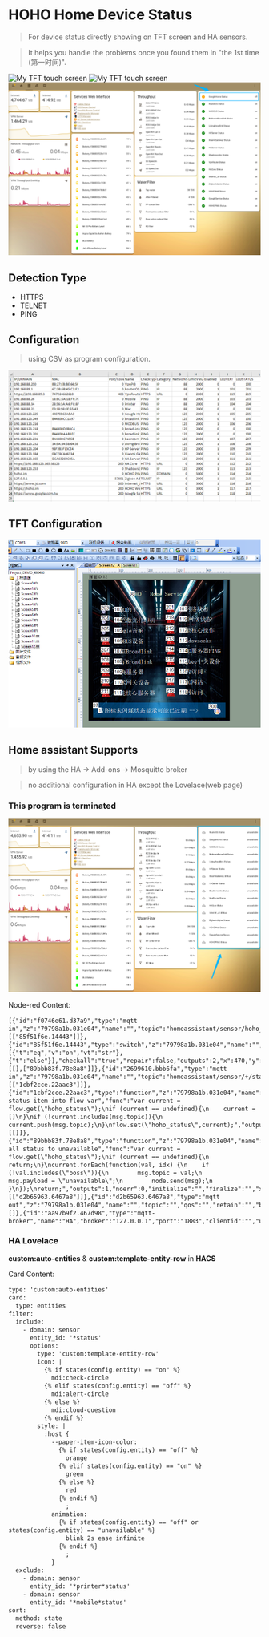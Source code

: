 # HOHO Home Device Status

> For device status directly showing on TFT screen and HA sensors. 

> It helps you handle the problems once you found them in "the 1st time (第一时间)".


![My TFT touch screen](images/微信图片_20210306170921.jpg)
![My TFT touch screen](images/微信图片_20210306171123.jpg)
![Program Crashes](images/status_one_disconnected.png)

## Detection Type
- HTTPS
- TELNET
- PING

## Configuration
> using CSV as program configuration.

![CSV format](images/微信截图_20210306171344.png)

## TFT Configuration

![TFT IDs](images/微信截图_20210306171605.png)

## Home assistant Supports
> by using the HA -> Add-ons -> Mosquitto broker

> no additional configuration in HA except the Lovelace(web page)

### This program is terminated
![Disconnected](images/status_unavailable.png)

Node-red Content:
```
[{"id":"f0746e61.d37a9","type":"mqtt in","z":"79798a1b.031e04","name":"","topic":"homeassistant/sensor/hoho_status_boss/state","qos":"2","datatype":"utf8","broker":"aa97b9f2.467d98","x":210,"y":780,"wires":[["85f51f6e.14443"]]},{"id":"85f51f6e.14443","type":"switch","z":"79798a1b.031e04","name":"","property":"payload","propertyType":"msg","rules":[{"t":"eq","v":"on","vt":"str"},{"t":"else"}],"checkall":"true","repair":false,"outputs":2,"x":470,"y":780,"wires":[[],["89bbb83f.78e8a8"]]},{"id":"2699610.bbb6fa","type":"mqtt in","z":"79798a1b.031e04","name":"","topic":"homeassistant/sensor/+/state","qos":"0","datatype":"utf8","broker":"aa97b9f2.467d98","x":160,"y":840,"wires":[["1cbf2cce.22aac3"]]},{"id":"1cbf2cce.22aac3","type":"function","z":"79798a1b.031e04","name":"saves status item into flow var","func":"var current = flow.get(\"hoho_status\");\nif (current == undefined){\n    current = []\n}\nif (!current.includes(msg.topic)){\n    current.push(msg.topic);\n}\nflow.set(\"hoho_status\",current);","outputs":1,"noerr":0,"initialize":"","finalize":"","x":530,"y":840,"wires":[[]]},{"id":"89bbb83f.78e8a8","type":"function","z":"79798a1b.031e04","name":"set all status to unavailable","func":"var current = flow.get(\"hoho_status\");\nif (current == undefined){\n    return;\n}\ncurrent.forEach(function(val, idx) {\n    if (!val.includes(\"boss\")){\n        msg.topic = val;\n        msg.payload = \"unavailable\";\n        node.send(msg);\n    }\n});\nreturn;","outputs":1,"noerr":0,"initialize":"","finalize":"","x":700,"y":780,"wires":[["d2b65963.6467a8"]]},{"id":"d2b65963.6467a8","type":"mqtt out","z":"79798a1b.031e04","name":"","topic":"","qos":"","retain":"","broker":"aa97b9f2.467d98","x":810,"y":840,"wires":[]},{"id":"aa97b9f2.467d98","type":"mqtt-broker","name":"HA","broker":"127.0.0.1","port":"1883","clientid":"","usetls":false,"compatmode":false,"keepalive":"60","cleansession":true,"birthTopic":"","birthQos":"0","birthPayload":"","closeTopic":"","closeQos":"0","closePayload":"","willTopic":"","willQos":"0","willPayload":""}]
```

### HA Lovelace
**custom:auto-entities** & **custom:template-entity-row** in **HACS**

Card Content:
```
type: 'custom:auto-entities'
card:
  type: entities
filter:
  include:
    - domain: sensor
      entity_id: '*status'
      options:
        type: 'custom:template-entity-row'
        icon: |
          {% if states(config.entity) == "on" %} 
            mdi:check-circle
          {% elif states(config.entity) == "off" %}
            mdi:alert-circle
          {% else %}
            mdi:cloud-question
          {% endif %}
        style: |
          :host {
            --paper-item-icon-color: 
              {% if states(config.entity) == "off" %} 
                orange
              {% elif states(config.entity) == "on" %}
                green
              {% else %}
                red
              {% endif %}
                ;
            animation: 
              {% if states(config.entity) == "off" or states(config.entity) == "unavailable" %}
                blink 2s ease infinite
              {% endif %}
                ;
            }
  exclude:
    - domain: sensor
      entity_id: '*printer*status'
    - domain: sensor
      entity_id: '*mobile*status'
sort:
  method: state
  reverse: false
```